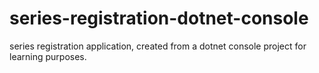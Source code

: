# series-registration-dotnet-console
series registration application, created from a dotnet console project for learning purposes.
